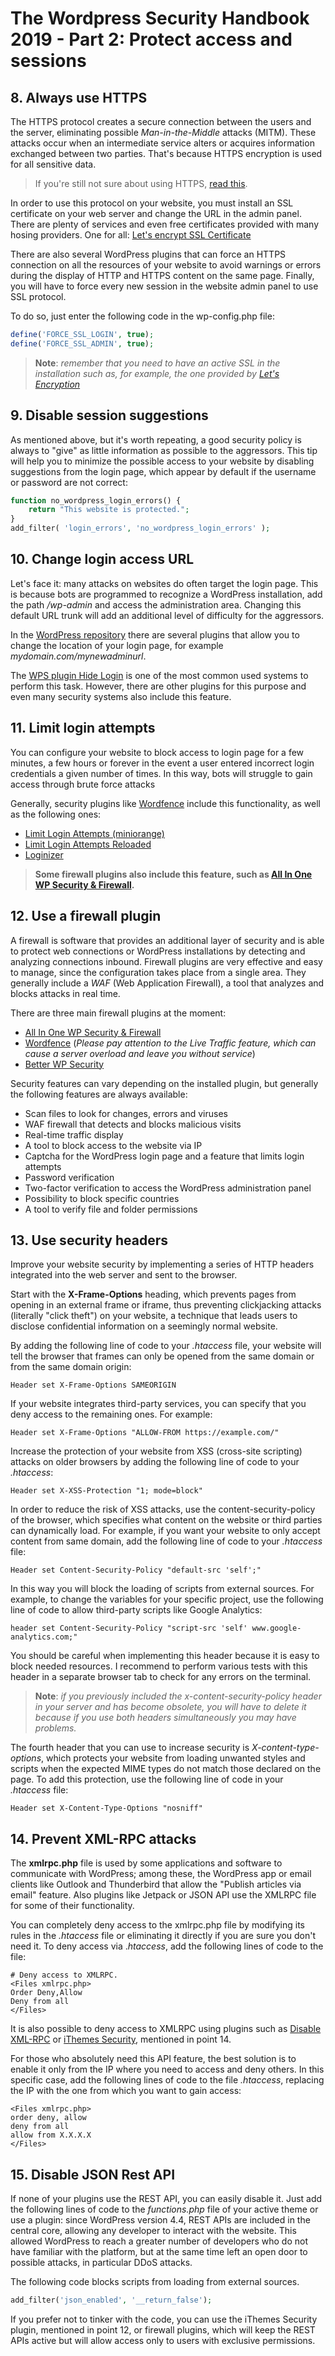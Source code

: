 # The Wordpress Security Handbook 2019 - Part 2: Protect access and sessions

## 8. Always use HTTPS

The HTTPS protocol creates a secure connection between the users and the server, eliminating possible _Man-in-the-Middle_ attacks (MITM). These attacks occur when an intermediate service alters or acquires information exchanged between two parties. That's because HTTPS encryption is used for all sensitive data.

> If you're still not sure about using HTTPS, [read this](https://letsencrypt.org/).

In order to use this protocol on your website, you must install an SSL certificate on your web server and change the URL in the admin panel. There are plenty of services and even free certificates provided with many hosing providers. One for all: [Let's encrypt SSL Certificate](https://letsencrypt.org/)

There are also several WordPress plugins that can force an HTTPS connection on all the resources of your website to avoid warnings or errors during the display of HTTP and HTTPS content on the same page. Finally, you will have to force every new session in the website admin panel to use SSL protocol.

To do so, just enter the following code in the wp-config.php file:

```php
define('FORCE_SSL_LOGIN', true);
define('FORCE_SSL_ADMIN', true);
```

> **Note**: _remember that you need to have an active SSL in the installation such as, for example, the one provided by [Let's Encryption](<(https://letsencrypt.org/)>)_

## 9. Disable session suggestions

As mentioned above, but it's worth repeating, a good security policy is always to "give" as little information as possible to the aggressors. This tip will help you to minimize the possible access to your website by disabling suggestions from the login page, which appear by default if the username or password are not correct:

```php
function no_wordpress_login_errors() {
    return "This website is protected.";
}
add_filter( 'login_errors', 'no_wordpress_login_errors' );
```

## 10. Change login access URL

Let's face it: many attacks on websites do often target the login page. This is because bots are programmed to recognize a WordPress installation, add the path _/wp-admin_ and access the administration area. Changing this default URL trunk will add an additional level of difficulty for the aggressors.

In the [WordPress repository](https://it.wordpress.org/plugins/) there are several plugins that allow you to change the location of your login page, for example _mydomain.com/mynewadminurl_.

The [WPS plugin Hide Login](https://it.wordpress.org/plugins/wps-hide-login/) is one of the most common used systems to perform this task. However, there are other plugins for this purpose and even many security systems also include this feature.

## 11. Limit login attempts

You can configure your website to block access to login page for a few minutes, a few hours or forever in the event a user entered incorrect login credentials a given number of times. In this way, bots will struggle to gain access through brute force attacks

Generally, security plugins like [Wordfence](https://www.wordfence.com/) include this functionality, as well as the following ones:

- [Limit Login Attempts (miniorange)](https://it.wordpress.org/plugins/miniorange-limit-login-attempts/)
- [Limit Login Attempts Reloaded](https://it.wordpress.org/plugins/limit-login-attempts-reloaded/)
- [Loginizer](https://it.wordpress.org/plugins/loginizer/)

> **Some firewall plugins also include this feature, such as [All In One WP Security & Firewall](https://it.wordpress.org/plugins/all-in-one-wp-security-and-firewall/).**

## 12. Use a firewall plugin

A firewall is software that provides an additional layer of security and is able to protect web connections or WordPress installations by detecting and analyzing connections inbound. Firewall plugins are very effective and easy to manage, since the configuration takes place from a single area. They generally include a _WAF_ (Web Application Firewall), a tool that analyzes and blocks attacks in real time.

There are three main firewall plugins at the moment:

- [All In One WP Security & Firewall](https://it.wordpress.org/plugins/all-in-one-wp-security-and-firewall/)
- [Wordfence](https://www.wordfence.com/) (_Please pay attention to the Live Traffic feature, which can cause a server overload and leave you without service_)
- [Better WP Security](https://it.wordpress.org/plugins/better-wp-security/)

Security features can vary depending on the installed plugin, but generally the following features are always available:

- Scan files to look for changes, errors and viruses
- WAF firewall that detects and blocks malicious visits
- Real-time traffic display
- A tool to block access to the website via IP
- Captcha for the WordPress login page and a feature that limits login attempts
- Password verification
- Two-factor verification to access the WordPress administration panel
- Possibility to block specific countries
- A tool to verify file and folder permissions

## 13. Use security headers

Improve your website security by implementing a series of HTTP headers integrated into the web server and sent to the browser.

Start with the **X-Frame-Options** heading, which prevents pages from opening in an external frame or iframe, thus preventing clickjacking attacks (literally "click theft") on your website, a technique that leads users to disclose confidential information on a seemingly normal website.

By adding the following line of code to your _.htaccess_ file, your website will tell the browser that frames can only be opened from the same domain or from the same domain origin:

```
Header set X-Frame-Options SAMEORIGIN
```

If your website integrates third-party services, you can specify that you deny access to the remaining ones. For example:

```
Header set X-Frame-Options "ALLOW-FROM https://example.com/"
```

Increase the protection of your website from XSS (cross-site scripting) attacks on older browsers by adding the following line of code to your _.htaccess_:

```
Header set X-XSS-Protection "1; mode=block"
```

In order to reduce the risk of XSS attacks, use the content-security-policy of the browser, which specifies what content on the website or third parties can dynamically load. For example, if you want your website to only accept content from same domain, add the following line of code to your _.htaccess_ file:

```
Header set Content-Security-Policy "default-src 'self';"
```

In this way you will block the loading of scripts from external sources. For example, to change the variables for your specific project, use the following line of code to allow third-party scripts like Google Analytics:

```
header set Content-Security-Policy "script-src 'self' www.google-analytics.com;"
```

You should be careful when implementing this header because it is easy to block needed resources. I recommend to perform various tests with this header in a separate browser tab to check for any errors on the terminal.

> **Note**: _if you previously included the x-content-security-policy header in your server and has become obsolete, you will have to delete it because if you use both headers simultaneously you may have problems._

The fourth header that you can use to increase security is _X-content-type-options_, which protects your website from loading unwanted styles and scripts when the expected MIME types do not match those declared on the page. To add this protection, use the following line of code in your _.htaccess_ file:

```
Header set X-Content-Type-Options "nosniff"
```

## 14. Prevent XML-RPC attacks

The **xmlrpc.php** file is used by some applications and software to communicate with WordPress; among these, the WordPress app or email clients like Outlook and Thunderbird that allow the "Publish articles via email" feature. Also plugins like Jetpack or JSON API use the XMLRPC file for some of their functionality.

You can completely deny access to the xmlrpc.php file by modifying its rules in the _.htaccess_ file or eliminating it directly if you are sure you don't need it. To deny access via ._htaccess_, add the following lines of code to the file:

```
# Deny access to XMLRPC.
<Files xmlrpc.php>
Order Deny,Allow
Deny from all
</Files>
```

It is also possible to deny access to XMLRPC using plugins such as [Disable XML-RPC](https://it.wordpress.org/plugins/disable-xml-rpc/) or [iThemes Security](https://it.wordpress.org/plugins/better-wp-security/), mentioned in point 14.

For those who absolutely need this API feature, the best solution is to enable it only from the IP where you need to access and deny others. In this specific case, add the following lines of code to the file _.htaccess_, replacing the IP with the one from which you want to gain access:

```
<Files xmlrpc.php>
order deny, allow
deny from all
allow from X.X.X.X
</Files>
```

## 15. Disable JSON Rest API

If none of your plugins use the REST API, you can easily disable it. Just add the following lines of code to the _functions.php_ file of your active theme or use a plugin: since WordPress version 4.4, REST APIs are included in the central core, allowing any developer to interact with the website. This allowed WordPress to reach a greater number of developers who do not have familiar with the platform, but at the same time left an open door to possible attacks, in particular DDoS attacks.

The following code blocks scripts from loading from external sources.

```php
add_filter('json_enabled', '__return_false');
```

If you prefer not to tinker with the code, you can use the iThemes Security plugin, mentioned in point 12, or firewall plugins, which will keep the REST APIs active but will allow access only to users with exclusive permissions.
